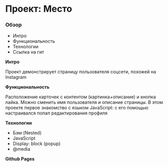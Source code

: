 # Проект: Место

### Обзор

* Интро
* Функциональность
* Технологии
* Ссылка на гит

**Интро**

Проект демонстрирует страницу пользователя соцсети, похожей на Instagram

**Функциональность**

Расположение карточек с контентом (картинка+описание) и кнопка лайка. Можно сменить имя пользователя и описание страницы. В этом проекте первое знакомство с языком JavaScript: с его помощью настраивался попап редактирования профиля

**Технологии**
* Бэм (Nested)
* JavaScript
* Display: block (popup)
* @media

**Github Pages**
